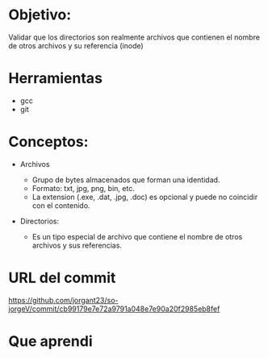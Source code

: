 # Objetivo:
Validar que los directorios son realmente archivos que contienen el nombre de otros archivos y su referencia (inode)

# Herramientas
+ gcc
+ git

# Conceptos:
+ Archivos
  + Grupo de bytes almacenados que forman una identidad.
  + Formato: txt, jpg, png, bin, etc.
  + La extension (.exe, .dat, .jpg, .doc) es opcional y puede no coincidir con el contenido.
  
+ Directorios:
  + Es un tipo especial de archivo que contiene el nombre de otros archivos y sus referencias.
  
# URL del commit
https://github.com/jorgant23/so-jorgeV/commit/cb99179e7e72a9791a048e7e90a20f2985eb8fef

# Que aprendi
